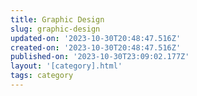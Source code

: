 ```yaml
---
title: Graphic Design
slug: graphic-design
updated-on: '2023-10-30T20:48:47.516Z'
created-on: '2023-10-30T20:48:47.516Z'
published-on: '2023-10-30T23:09:02.177Z'
layout: '[category].html'
tags: category
---
```



